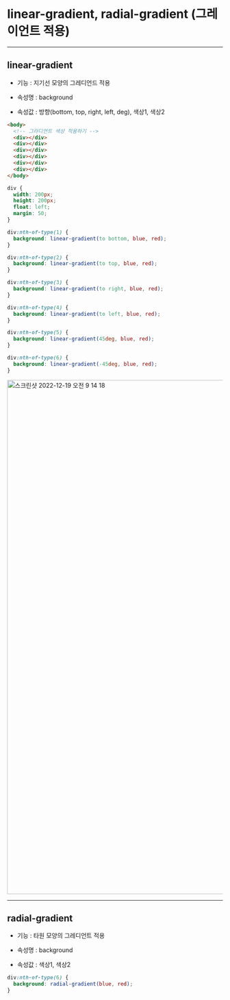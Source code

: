 # linear-gradient, radial-gradient (그레이언트 적용)

---

## linear-gradient

- 기능 : 지기선 모양의 그레디언드 적용

- 속성명 : background

- 속성값 : 방향(bottom, top, right, left, deg), 색상1, 색상2

```html
<body>
  <!-- 그라디언트 색상 적용하기 -->
  <div></div>
  <div></div>
  <div></div>
  <div></div>
  <div></div>
  <div></div>
</body>
```

```css
div {
  width: 200px;
  height: 200px;
  float: left;
  margin: 50;
}

div:nth-of-type(1) {
  background: linear-gradient(to bottom, blue, red);
}

div:nth-of-type(2) {
  background: linear-gradient(to top, blue, red);
}

div:nth-of-type(3) {
  background: linear-gradient(to right, blue, red);
}

div:nth-of-type(4) {
  background: linear-gradient(to left, blue, red);
}

div:nth-of-type(5) {
  background: linear-gradient(45deg, blue, red);
}

div:nth-of-type(6) {
  background: linear-gradient(-45deg, blue, red);
}
```

<img width="1201" alt="스크린샷 2022-12-19 오전 9 14 18" src="https://user-images.githubusercontent.com/80403988/208327105-327531ea-9929-49bf-ac24-fd30cece031f.png">

---

## radial-gradient

- 기능 : 타원 모양의 그레디언트 적용

- 속성명 : background

- 속성값 : 색상1, 색상2

```css
div:nth-of-type(6) {
  background: radial-gradient(blue, red);
}
```

